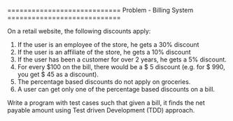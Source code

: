  ============================ Problem - Billing System ============================ 
 
 On a retail website, the following discounts apply:
 1. If the user is an employee of the store, he gets a 30% discount 
 2. If the user is an affiliate of the store, he gets a 10% discount 
 3. If the user has been a customer for over 2 years, he gets a 5% discount. 
 4. For every $100 on the bill, there would be a $ 5 discount (e.g. for $ 990, you get $ 45 as a discount). 
 5. The percentage based discounts do not apply on groceries. 
 6. A user can get only one of the percentage based discounts on a bill. 
 
 Write a program with test cases such that given a bill, it finds the net payable amount using Test driven Development (TDD) approach.
